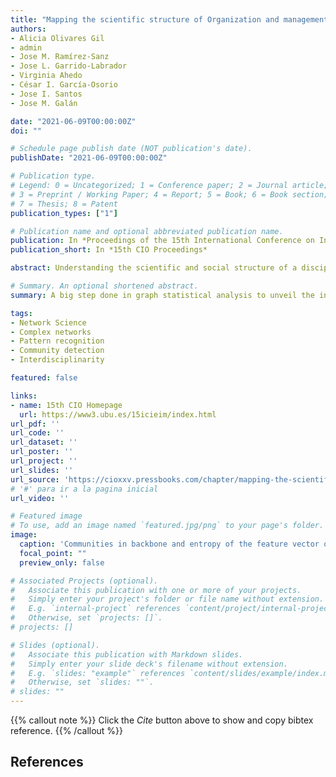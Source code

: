 ```yaml
---
title: "Mapping the scientific structure of Organization and management of enterprises using complex networks"
authors:
- Alicia Olivares Gil
- admin
- Jose M. Ramírez‐Sanz
- Jose L. Garrido‐Labrador
- Virginia Ahedo
- César I. García‐Osorio
- Jose I. Santos
- Jose M. Galán

date: "2021-06-09T00:00:00Z"
doi: ""

# Schedule page publish date (NOT publication's date).
publishDate: "2021-06-09T00:00:00Z"

# Publication type.
# Legend: 0 = Uncategorized; 1 = Conference paper; 2 = Journal article;
# 3 = Preprint / Working Paper; 4 = Report; 5 = Book; 6 = Book section;
# 7 = Thesis; 8 = Patent
publication_types: ["1"]

# Publication name and optional abbreviated publication name.
publication: In *Proceedings of the 15th International Conference on Industrial Engineering and Industrial Management and XXV Congreso de Ingeniería de Organización*
publication_short: In *15th CIO Proceedings*

abstract: Understanding the scientific and social structure of a discipline is a fundamental aspect for scientific evaluation processes, identifying trends and niches, and balancing the trade-off between exploitation and exploration re-search. This article aims to analyze the scientific structure of the knowledge area of business organization in Spain through the scientific production of doctoral theses by means of complex networks analysis tools. Our contribution formalizes the social network of co-participation in thesis examining committees and thesis supervision. This network has a modular structure that is partially explained by thematic specialization in different sub-disciplines. We also analyze the interdis-ciplinary structure of the discipline by means of a bipartite network of theses and thesis descriptors, which enables the characterization of affinity levels between fields, re-search poles and thematic clusters. Our results have implications for the scientific evaluation and formal definition of related fields.

# Summary. An optional shortened abstract.
summary: A big step done in graph statistical analysis to unveil the informal structure of the knowledge area of business organization in Spain using TESEO database.

tags:
- Network Science
- Complex networks
- Pattern recognition
- Community detection
- Interdisciplinarity

featured: false

links:
- name: 15th CIO Homepage
  url: https://www3.ubu.es/15icieim/index.html
url_pdf: ''
url_code: ''
url_dataset: ''
url_poster: ''
url_project: ''
url_slides: ''
url_source: 'https://cioxxv.pressbooks.com/chapter/mapping-the-scientific-structure-of-organization-and-management-of-enterprises-using-complex-networks/' 
# '#' para ir a la pagina inicial
url_video: ''

# Featured image
# To use, add an image named `featured.jpg/png` to your page's folder. 
image:
  caption: 'Communities in backbone and entropy of the feature vector of each community'
  focal_point: ""
  preview_only: false

# Associated Projects (optional).
#   Associate this publication with one or more of your projects.
#   Simply enter your project's folder or file name without extension.
#   E.g. `internal-project` references `content/project/internal-project/index.md`.
#   Otherwise, set `projects: []`.
# projects: []

# Slides (optional).
#   Associate this publication with Markdown slides.
#   Simply enter your slide deck's filename without extension.
#   E.g. `slides: "example"` references `content/slides/example/index.md`.
#   Otherwise, set `slides: ""`.
# slides: ""
---
```


{{% callout note %}}
Click the *Cite* button above to show and copy bibtex reference.
{{% /callout %}}

## References